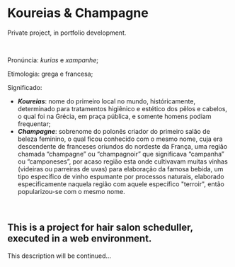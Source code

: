 # Koureias & Champagne  
Private project, in portfolio development.  
  
&nbsp;  
  
Pronúncia: _kurias_ e _xampanhe_;  
  
Etimologia: grega e francesa;  
  
Significado:
 - _**Koureias**_: nome do primeiro local no mundo, históricamente, determinado para tratamentos higiênico e estético dos pêlos e cabelos, o qual foi na Grécia, em praça pública, e somente homens podiam frequentar;  
 - _**Champagne**_: sobrenome do polonês criador do primeiro salão de beleza feminino, o qual ficou conhecido com o mesmo nome, cuja era descendente de franceses oriundos do nordeste da França, uma região chamada “champagne” ou “champagnoir” que significava “campanha” ou “camponeses”, por acaso região esta onde cultivavam muitas vinhas (videiras ou parreiras de uvas) para elaboração da famosa bebida, um tipo específico de vinho espumante por processos naturais, elaborado especificamente naquela região com aquele específico "terroir", então popularizou-se com o mesmo nome.  
  
&nbsp;  
  
## This is a project for hair salon scheduller, executed in a web environment.  
This description will be continued...  
